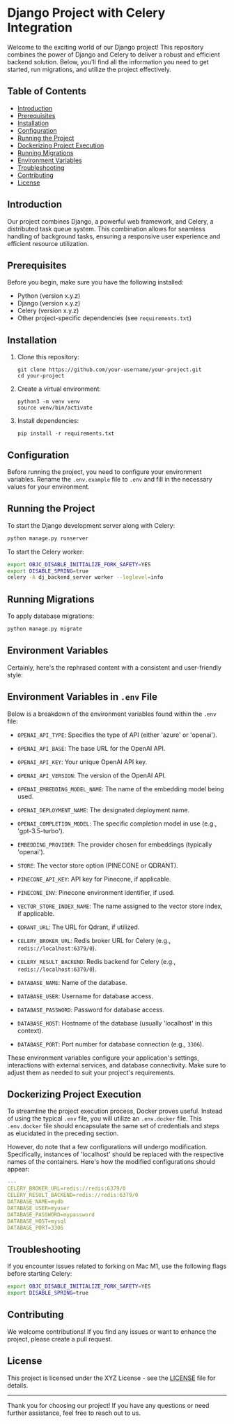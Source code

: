 # Django Project with Celery Integration

Welcome to the exciting world of our Django project! This repository combines the power of Django and Celery to deliver a robust and efficient backend solution. Below, you'll find all the information you need to get started, run migrations, and utilize the project effectively.

## Table of Contents
- [Introduction](#introduction)
- [Prerequisites](#prerequisites)
- [Installation](#installation)
- [Configuration](#configuration)
- [Running the Project](#running-the-project)
- [Dockerizing Project Execution](#running-the-project-docker)
- [Running Migrations](#running-migrations)
- [Environment Variables](#environment-variables)
- [Troubleshooting](#troubleshooting)
- [Contributing](#contributing)
- [License](#license)

## Introduction

Our project combines Django, a powerful web framework, and Celery, a distributed task queue system. This combination allows for seamless handling of background tasks, ensuring a responsive user experience and efficient resource utilization.

## Prerequisites

Before you begin, make sure you have the following installed:

- Python (version x.y.z)
- Django (version x.y.z)
- Celery (version x.y.z)
- Other project-specific dependencies (see `requirements.txt`)

## Installation

1. Clone this repository:
   ```
   git clone https://github.com/your-username/your-project.git
   cd your-project
   ```

2. Create a virtual environment:
   ```
   python3 -m venv venv
   source venv/bin/activate
   ```

3. Install dependencies:
   ```
   pip install -r requirements.txt
   ```

## Configuration

Before running the project, you need to configure your environment variables. Rename the `.env.example` file to `.env` and fill in the necessary values for your environment.

## Running the Project

To start the Django development server along with Celery:

```bash
python manage.py runserver
```

To start the Celery worker:

```bash
export OBJC_DISABLE_INITIALIZE_FORK_SAFETY=YES
export DISABLE_SPRING=true
celery -A dj_backend_server worker --loglevel=info
```

## Running Migrations

To apply database migrations:

```bash
python manage.py migrate
```

## Environment Variables

Certainly, here's the rephrased content with a consistent and user-friendly style:

## Environment Variables in `.env` File

Below is a breakdown of the environment variables found within the `.env` file:

- `OPENAI_API_TYPE`: Specifies the type of API (either 'azure' or 'openai').
- `OPENAI_API_BASE`: The base URL for the OpenAI API.
- `OPENAI_API_KEY`: Your unique OpenAI API key.
- `OPENAI_API_VERSION`: The version of the OpenAI API.
- `OPENAI_EMBEDDING_MODEL_NAME`: The name of the embedding model being used.
- `OPENAI_DEPLOYMENT_NAME`: The designated deployment name.
- `OPENAI_COMPLETION_MODEL`: The specific completion model in use (e.g., 'gpt-3.5-turbo').
- `EMBEDDING_PROVIDER`: The provider chosen for embeddings (typically 'openai').
- `STORE`: The vector store option (PINECONE or QDRANT).
- `PINECONE_API_KEY`: API key for Pinecone, if applicable.
- `PINECONE_ENV`: Pinecone environment identifier, if used.
- `VECTOR_STORE_INDEX_NAME`: The name assigned to the vector store index, if applicable.
- `QDRANT_URL`: The URL for Qdrant, if utilized.

- `CELERY_BROKER_URL`: Redis broker URL for Celery (e.g., `redis://localhost:6379/0`).
- `CELERY_RESULT_BACKEND`: Redis backend for Celery (e.g., `redis://localhost:6379/0`).
- `DATABASE_NAME`: Name of the database.
- `DATABASE_USER`: Username for database access.
- `DATABASE_PASSWORD`: Password for database access.
- `DATABASE_HOST`: Hostname of the database (usually 'localhost' in this context).
- `DATABASE_PORT`: Port number for database connection (e.g., `3306`).

These environment variables configure your application's settings, interactions with external services, and database connectivity. Make sure to adjust them as needed to suit your project's requirements.


## Dockerizing Project Execution

To streamline the project execution process, Docker proves useful. Instead of using the typical `.env` file, you will utilize an `.env.docker` file. This `.env.docker` file should encapsulate the same set of credentials and steps as elucidated in the preceding section. 

However, do note that a few configurations will undergo modification. Specifically, instances of 'localhost' should be replaced with the respective names of the containers. Here's how the modified configurations should appear:

```yaml
---
CELERY_BROKER_URL=redis://redis:6379/0
CELERY_RESULT_BACKEND=redis://redis:6379/0
DATABASE_NAME=mydb
DATABASE_USER=myuser
DATABASE_PASSWORD=mypassword
DATABASE_HOST=mysql
DATABASE_PORT=3306
```

## Troubleshooting

If you encounter issues related to forking on Mac M1, use the following flags before starting Celery:
```bash
export OBJC_DISABLE_INITIALIZE_FORK_SAFETY=YES
export DISABLE_SPRING=true
```

## Contributing

We welcome contributions! If you find any issues or want to enhance the project, please create a pull request.

## License

This project is licensed under the XYZ License - see the [LICENSE](LICENSE) file for details.

---

Thank you for choosing our project! If you have any questions or need further assistance, feel free to reach out to us.